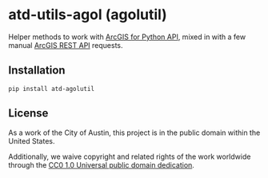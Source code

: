 # atd-utils-agol (agolutil)
Helper methods to work with [ArcGIS for Python API](http://arcgis.com), mixed in with a few manual [ArcGIS REST API](http://google.com) requests.

## Installation
```
pip install atd-agolutil
```

## License

As a work of the City of Austin, this project is in the public domain within the United States.

Additionally, we waive copyright and related rights of the work worldwide through the [CC0 1.0 Universal public domain dedication](https://creativecommons.org/publicdomain/zero/1.0/).
